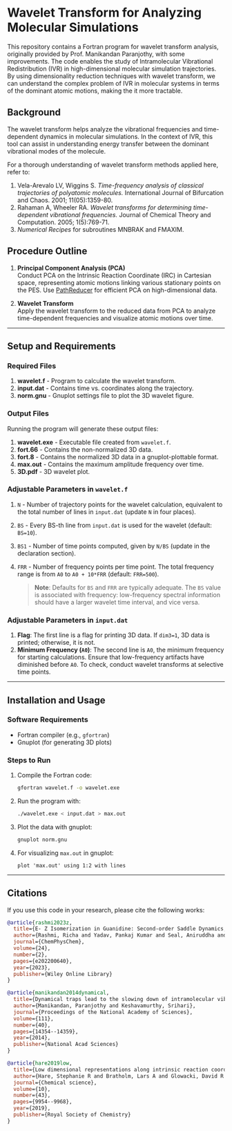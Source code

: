 # Wavelet Transform for Analyzing Molecular Simulations

This repository contains a Fortran program for wavelet transform analysis, originally provided by Prof. Manikandan Paranjothy, with some improvements. The code enables the study of Intramolecular Vibrational Redistribution (IVR) in high-dimensional molecular simulation trajectories. By using dimensionality reduction techniques with wavelet transform, we can understand the complex problem of IVR in molecular systems in terms of the dominant atomic motions, making the it more tractable.

## Background
The wavelet transform helps analyze the vibrational frequencies and time-dependent dynamics in molecular simulations. In the context of IVR, this tool can assist in understanding energy transfer between the dominant vibrational modes of the molecule.

For a thorough understanding of wavelet transform methods applied here, refer to:
1. Vela-Arevalo LV, Wiggins S. *Time-frequency analysis of classical trajectories of polyatomic molecules.* International Journal of Bifurcation and Chaos. 2001; 11(05):1359-80.
2. Rahaman A, Wheeler RA. *Wavelet transforms for determining time-dependent vibrational frequencies.* Journal of Chemical Theory and Computation. 2005; 1(5):769-71.
3. *Numerical Recipes* for subroutines MNBRAK and FMAXIM.

## Procedure Outline

1. **Principal Component Analysis (PCA)**  
   Conduct PCA on the Intrinsic Reaction Coordinate (IRC) in Cartesian space, representing atomic motions linking various stationary points on the PES. Use [PathReducer](https://github.com/share1992/PathReducer) for efficient PCA on high-dimensional data.

2. **Wavelet Transform**  
   Apply the wavelet transform to the reduced data from PCA to analyze time-dependent frequencies and visualize atomic motions over time.

---

## Setup and Requirements

### Required Files
1. **wavelet.f** - Program to calculate the wavelet transform.
2. **input.dat** - Contains time vs. coordinates along the trajectory.
3. **norm.gnu** - Gnuplot settings file to plot the 3D wavelet figure.

### Output Files
Running the program will generate these output files:
1. **wavelet.exe** - Executable file created from `wavelet.f`.
2. **fort.66** - Contains the non-normalized 3D data.
3. **fort.8** - Contains the normalized 3D data in a gnuplot-plottable format.
4. **max.out** - Contains the maximum amplitude frequency over time.
5. **3D.pdf** - 3D wavelet plot.

### Adjustable Parameters in `wavelet.f`
1. `N` - Number of trajectory points for the wavelet calculation, equivalent to the total number of lines in `input.dat` (update `N` in four places).
2. `BS` - Every BS-th line from `input.dat` is used for the wavelet (default: `BS=10`).
3. `BS1` - Number of time points computed, given by `N/BS` (update in the declaration section).
4. `FRR` - Number of frequency points per time point. The total frequency range is from `A0` to `A0 + 10*FRR` (default: `FRR=500`).

   > **Note**: Defaults for `BS` and `FRR` are typically adequate. The `BS` value is associated with frequency: low-frequency spectral information should have a larger wavelet time interval, and vice versa.

### Adjustable Parameters in `input.dat`
1. **Flag**: The first line is a flag for printing 3D data. If `dim3=1`, 3D data is printed; otherwise, it is not.
2. **Minimum Frequency (`A0`)**: The second line is `A0`, the minimum frequency for starting calculations. Ensure that low-frequency artifacts have diminished before `A0`. To check, conduct wavelet transforms at selective time points.

---

## Installation and Usage

### Software Requirements
- Fortran compiler (e.g., `gfortran`)
- Gnuplot (for generating 3D plots)

### Steps to Run
1. Compile the Fortran code:
    ```bash
    gfortran wavelet.f -o wavelet.exe
    ```
2. Run the program with:
    ```bash
    ./wavelet.exe < input.dat > max.out
    ```
3. Plot the data with gnuplot:
    ```bash
    gnuplot norm.gnu
    ```
4. For visualizing `max.out` in gnuplot:
    ```gnuplot
    plot 'max.out' using 1:2 with lines
    ```

---

## Citations
If you use this code in your research, please cite the following works:

```bibtex
@article{rashmi2023z,
  title={E- Z Isomerization in Guanidine: Second-order Saddle Dynamics, Non-statisticality, and Time-frequency Analysis},
  author={Rashmi, Richa and Yadav, Pankaj Kumar and Seal, Aniruddha and Paranjothy, Manikandan and Lourderaj, Upakarasamy},
  journal={ChemPhysChem},
  volume={24},
  number={2},
  pages={e202200640},
  year={2023},
  publisher={Wiley Online Library}
}
```

```bibtex
@article{manikandan2014dynamical,
  title={Dynamical traps lead to the slowing down of intramolecular vibrational energy flow},
  author={Manikandan, Paranjothy and Keshavamurthy, Srihari},
  journal={Proceedings of the National Academy of Sciences},
  volume={111},
  number={40},
  pages={14354--14359},
  year={2014},
  publisher={National Acad Sciences}
}
```
```bibtex
@article{hare2019low,
  title={Low dimensional representations along intrinsic reaction coordinates and molecular dynamics trajectories using interatomic distance matrices},
  author={Hare, Stephanie R and Bratholm, Lars A and Glowacki, David R and Carpenter, Barry K},
  journal={Chemical science},
  volume={10},
  number={43},
  pages={9954--9968},
  year={2019},
  publisher={Royal Society of Chemistry}
}
```
